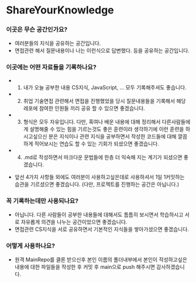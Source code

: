 # ShareYourKnowledge

### 이곳은 무슨 공간인가요?
- 여러분들의 지식을 공유하는 공간입니다.
- 면접관련 해서 질문내용이나 나는 이런식으로 답변했다. 등을 공유하는 공간입니다.

### 이곳에는 어떤 자료들을 기록하나요?

- 1. 내가 오늘 공부한 내용 CS지식, JavaScript, ... 모두 기록해주셔도 좋습니다.

- 2. 취업 기술면접 관련해서 면접을 진행했었을 당시 질문내용들을 기록해서 해당 레포에 참여한 인원들 끼리 공유 할 수 있으면 좋겠습니다.

- 3. 형식은 모두 자유입니다. 다만, 혹여나 배운 내용에 대해 정리해서 다른사람들에게 설명해줄 수 있는 힘을 기르는것도 좋은 훈련이라 생각하기에 이런 훈련을 하시고싶으신 분은 지식이나 관련 지식을 공부하면서 작성한 코드들에 대해 깔끔하게 적어보시는 연습도 할 수 있는 기회가 되셨으면 좋겠습니다.

- 4. .md로 작성하면서 마크다운 문법들에 한층 더 익숙해 지는 계기가 되셨으면 좋겠습니다.

- 앞선 4가지 사항들 외에도 여러분이 사용하고싶은데로 사용하셔서 1일 1커밋하는 습관을 기르셨으면 좋겠습니다. (다만, 프로젝트를 진행하는 공간은 아닙니다.)

### 꼭 기록하는데만 사용되나요?

- 아닙니다. 다른 사람들이 공부한 내용들에 대해서도 틈틈히 보시면서 학습하시고 서로 자유롭게 의견을 나누는 공간이었으면 좋겠습니다. 
- 면접관련 CS지식을 서로 공유하면서 기본적인 지식들을 쌓아가셨으면 좋겠습니다.

### 어떻게 사용하나요?

- 원격 MainRepo를 클론 받으신후 본인 이름의 폴더내부에서 본인이 작성하고싶은 내용에 대한 파일들을 작성한 후 커밋 후 main으로 push 해주시면 감사하겠습니다.
